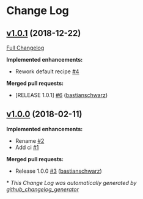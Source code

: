 # Change Log

## [v1.0.1](https://github.com/codenamephp/chef.cookbook.apache2/tree/v1.0.1) (2018-12-22)
[Full Changelog](https://github.com/codenamephp/chef.cookbook.apache2/compare/v1.0.0...v1.0.1)

**Implemented enhancements:**

- Rework default recipe [\#4](https://github.com/codenamephp/chef.cookbook.apache2/issues/4)

**Merged pull requests:**

- \[RELEASE 1.0.1\] [\#6](https://github.com/codenamephp/chef.cookbook.apache2/pull/6) ([bastianschwarz](https://github.com/bastianschwarz))

## [v1.0.0](https://github.com/codenamephp/chef.cookbook.apache2/tree/v1.0.0) (2018-02-11)
**Implemented enhancements:**

- Rename [\#2](https://github.com/codenamephp/chef.cookbook.apache2/issues/2)
- Add ci [\#1](https://github.com/codenamephp/chef.cookbook.apache2/issues/1)

**Merged pull requests:**

- Release 1.0.0 [\#3](https://github.com/codenamephp/chef.cookbook.apache2/pull/3) ([bastianschwarz](https://github.com/bastianschwarz))



\* *This Change Log was automatically generated by [github_changelog_generator](https://github.com/skywinder/Github-Changelog-Generator)*